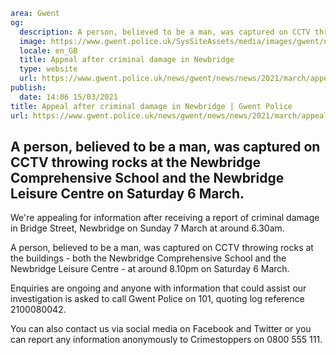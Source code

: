 ```yaml
area: Gwent
og:
  description: A person, believed to be a man, was captured on CCTV throwing rocks at the Newbridge Comprehensive School and the Newbridge Leisure Centre on Saturday 6 March.
  image: https://www.gwent.police.uk/SysSiteAssets/media/images/gwent/news/standard-news-images-bilingual/canyouhelp_soh_news_landing_page_latest_preview_image_bilingual.jpg?crop=(0,77,1250,735)&amp;w=600&amp;h=300&amp;scale=both
  locale: en_GB
  title: Appeal after criminal damage in Newbridge
  type: website
  url: https://www.gwent.police.uk/news/gwent/news/news/2021/march/appeal-after-criminal-damage-in-newbridge/
publish:
  date: 14:06 15/03/2021
title: Appeal after criminal damage in Newbridge | Gwent Police
url: https://www.gwent.police.uk/news/gwent/news/news/2021/march/appeal-after-criminal-damage-in-newbridge/
```

## A person, believed to be a man, was captured on CCTV throwing rocks at the Newbridge Comprehensive School and the Newbridge Leisure Centre on Saturday 6 March.

We're appealing for information after receiving a report of criminal damage in Bridge Street, Newbridge on Sunday 7 March at around 6.30am.

A person, believed to be a man, was captured on CCTV throwing rocks at the buildings - both the Newbridge Comprehensive School and the Newbridge Leisure Centre - at around 8.10pm on Saturday 6 March.

Enquiries are ongoing and anyone with information that could assist our investigation is asked to call Gwent Police on 101, quoting log reference 2100080042.

You can also contact us via social media on Facebook and Twitter or you can report any information anonymously to Crimestoppers on 0800 555 111.
